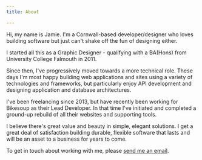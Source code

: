 ```yaml
---
title: About

---
```

Hi, my name is Jamie. I'm a Cornwall-based developer/designer who loves building software but just can't shake off the fun of designing either.

I started all this as a Graphic Designer - qualifying with a BA(Hons) from University College Falmouth in 2011. 

Since then, I've progressively moved towards a more technical role. These days I'm most happy building web applications and sites using a variety of technologies and frameworks, but particularly enjoy API development and designing application and database architectures.

I've been freelancing since 2013, but have recently been working for Bikesoup as their Lead Developer. In that time I've initiated and completed a ground-up rebuild of all their websites and supporting tools.

I believe there's great value and beauty in simple, elegant solutions. I get a great deal of satisfaction building durable, flexible software that lasts and will be an asset to a business for years to come.

To get in touch about working with me, please [send me an email](mailto:jamiedumont@icloud.com).
